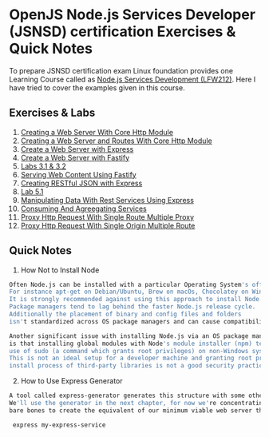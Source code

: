 
# OpenJS Node.js Services Developer (JSNSD) certification Exercises & Quick Notes

To prepare JSNSD certification exam Linux foundation provides one Learning Course called as [Node.js Services Development (LFW212)](https://training.linuxfoundation.org/training/node-js-services-development-lfw212/). Here I have tried to cover the examples given in this course.

## Exercises & Labs

 01. [Creating a Web Server With Core Http Module](https://github.com/sudhir-j-sapkal/01_CreateWebServerWithHttp)
 02. [Creating a Web Server and Routes With Core Http Module](https://github.com/sudhir-j-sapkal/02_CreateWebServerAndRoutesWithHttp)
 03. [Create a Web Server with Express](https://github.com/sudhir-j-sapkal/03_CreateWebServerWithExpress)
 04. [Create a Web Server with Fastify](https://github.com/sudhir-j-sapkal/04_CreateWebServerWithFastify)
 05. [Labs 3.1 & 3.2](https://github.com/sudhir-j-sapkal/05_Lab3.1_3.2)
 06. [Serving Web Content Using Fastify](https://github.com/sudhir-j-sapkal/06_Serving_WebContent_Using_Fastify)
 07. [Creating RESTful JSON with Express](https://github.com/sudhir-j-sapkal/07_Creating_Restful_JSON_With_Express)
 08. [Lab 5.1](https://github.com/sudhir-j-sapkal/08_Lab_5.1)
 09. [Manipulating Data With Rest Services Using Express](https://github.com/sudhir-j-sapkal/09_ManipulatingDataWithRestServices_Using_Express)
 10. [Consuming And Agreegating Services](https://github.com/sudhir-j-sapkal/10_Consuming_And_Agreegating_Services)
 11. [Proxy Http Request With Single Route Multiple Proxy](https://github.com/sudhir-j-sapkal/11_Proxy_Http_Request)
 12. [Proxy Http Request With Single Origin Multiple Route](https://github.com/sudhir-j-sapkal/12_Proxy_Http_Request_Single_Origin_Multiroute)
 
 ## Quick Notes
 1. How Not to Install Node
  ```bash
Often Node.js can be installed with a particular Operating System's official or unofficial package manager. 
For instance apt-get on Debian/Ubuntu, Brew on macOs, Chocolatey on Windows. 
It is strongly recommended against using this approach to install Node. 
Package managers tend to lag behind the faster Node.js release cycle. 
Additionally the placement of binary and config files and folders 
isn't standardized across OS package managers and can cause compatibility issues.

Another significant issue with installing Node.js via an OS package manager 
is that installing global modules with Node's module installer (npm) tends to require the 
use of sudo (a command which grants root privileges) on non-Windows systems. 
This is not an ideal setup for a developer machine and granting root privileges to the 
install process of third-party libraries is not a good security practice.
  ```
  2. How to Use Express Generator 
  ```bash
  A tool called express-generator generates this structure with some other additions. 
  We'll use the generator in the next chapter, for now we're concentrating on the 
  bare bones to create the equivalent of our minimum viable web server that we implemented in the previous section.
 
   express my-express-service
  
  ```
